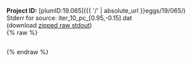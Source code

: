**Project ID:** [plumID:19.065]({{ '/' | absolute_url }}eggs/19/065/)  
Stderr for source:  iter_10_pc_[0.95,-0.15].dat   
(download [zipped raw stdout](iter_10_pc_[0.95,-0.15].dat.plumed_master.stdout.txt.zip))  
{% raw %}
<pre>
</pre>
{% endraw %}
